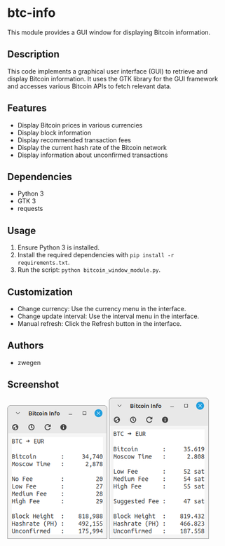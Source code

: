 # btc-info

This module provides a GUI window for displaying Bitcoin information.

## Description

This code implements a graphical user interface (GUI) to retrieve and display Bitcoin information. It uses the GTK library for the GUI framework and accesses various Bitcoin APIs to fetch relevant data.

## Features

- Display Bitcoin prices in various currencies
- Display block information
- Display recommended transaction fees
- Display the current hash rate of the Bitcoin network
- Display information about unconfirmed transactions

## Dependencies

- Python 3
- GTK 3
- requests

## Usage

1. Ensure Python 3 is installed.
2. Install the required dependencies with `pip install -r requirements.txt`.
3. Run the script: `python bitcoin_window_module.py`.

## Customization

- Change currency: Use the currency menu in the interface.
- Change update interval: Use the interval menu in the interface.
- Manual refresh: Click the Refresh button in the interface.

## Authors

- zwegen

## Screenshot

  ![Main window](https://github.com/zwegen/btc-info/blob/main/screenshots/screenshot-01.png?raw=true)
  ![Main window](https://github.com/zwegen/btc-info/blob/main/screenshots/0.3.79.png?raw=true)

